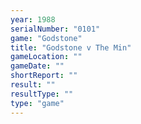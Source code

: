 ```yaml
---
year: 1988
serialNumber: "0101" 
game: "Godstone"
title: "Godstone v The Min"
gameLocation: ""
gameDate: ""
shortReport: ""
result: ""
resultType: ""
type: "game"
---
```

